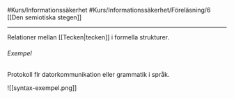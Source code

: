 #Kurs/Informationssäkerhet #Kurs/Informationssäkerhet/Föreläsning/6 
[[Den semiotiska stegen]]
***
Relationer mellan [[Tecken|tecken]] i formella strukturer.

###### Exempel
Protokoll flr datorkommunikation eller grammatik i språk.

![[syntax-exempel.png]]